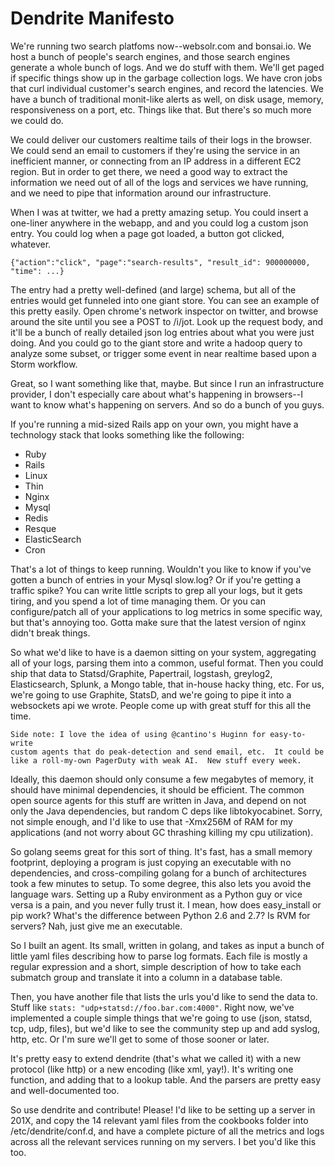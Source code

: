 # Dendrite Manifesto
 
We're running two search platfoms now--websolr.com and bonsai.io.  We host a bunch of people's search engines, and those search engines generate a whole bunch of logs.  And we do stuff with them.  We'll get paged if specific things show up in the garbage collection logs.  We have cron jobs that curl individual customer's search engines, and record the latencies.  We have a bunch of traditional monit-like alerts as well, on disk usage, memory, responsiveness on a port, etc.  Things like that.  But there's so much more we could do.
 
We could deliver our customers realtime tails of their logs in the browser.  We could send an email to customers if they're using the service in an inefficient manner, or connecting from an IP address in a different EC2 region.  But in order to get there, we need a good way to extract the information we need out of all of the logs and services we have running, and we need to pipe that information around our infrastructure.
 
When I was at twitter, we had a pretty amazing setup.  You could insert a one-liner anywhere in the webapp, and  and you could log a custom json entry.  You could log when a page got loaded, a button got clicked, whatever.  
 
    {"action":"click", "page":"search-results", "result_id": 900000000, "time": ...} 
 
The entry had a pretty well-defined (and large) schema, but all of the entries would get funneled into one giant store.  You can see an example of this pretty easily.  Open chrome's network inspector on twitter, and browse around the site until you see a POST to /i/jot.  Look up the request body, and it'll be a bunch of really detailed json log entries about what you were just doing.  And you could go to the giant store and write a hadoop query to analyze some subset, or trigger some event in near realtime based upon a Storm workflow.
 
Great, so I want something like that, maybe.  But since I run an infrastructure provider, I don't especially care about what's happening in browsers--I want to know what's happening on servers.  And so do a bunch of you guys.

If you're running a mid-sized Rails app on your own, you might have a technology stack that looks something like the following:

* Ruby
* Rails
* Linux
* Thin
* Nginx
* Mysql
* Redis
* Resque
* ElasticSearch
* Cron

That's a lot of things to keep running.  Wouldn't you like to know if you've gotten a bunch of entries in your Mysql slow.log?  Or if you're getting a traffic spike?  You can write little scripts to grep all your logs, but it gets tiring, and you spend a lot of time managing them.  Or you can configure/patch all of your applications to log metrics in some specific way, but that's annoying too.  Gotta make sure that the latest version of nginx didn't break things.

So what we'd like to have is a daemon sitting on your system, aggregating all of your logs, parsing them into a common, useful format.  Then you could ship that data to Statsd/Graphite, Papertrail, logstash, greylog2, Elasticsearch, Splunk, a Mongo table, that in-house hacky thing, etc.  For us, we're going to use Graphite, StatsD, and we're going to pipe it into a websockets api we wrote.  People come up with great stuff for this all the time.

    Side note: I love the idea of using @cantino's Huginn for easy-to-write
    custom agents that do peak-detection and send email, etc.  It could be
    like a roll-my-own PagerDuty with weak AI.  New stuff every week.

Ideally, this daemon should only consume a few megabytes of memory, it should have minimal dependencies, it should be efficient.  The common open source agents for this stuff are written in Java, and depend on not only the Java dependencies, but random C deps like libtokyocabinet.  Sorry, not simple enough, and I'd like to use that -Xmx256M of RAM for my applications (and not worry about GC thrashing killing my cpu utilization).

So golang seems great for this sort of thing.  It's fast, has a small memory footprint, deploying a program is just copying an executable with no dependencies, and cross-compiling golang for a bunch of architectures took a few minutes to setup.  To some degree, this also lets you avoid the language wars.  Setting up a Ruby environment as a Python guy or vice versa is a pain, and you never fully trust it.  I mean, how does easy_install or pip work?  What's the difference between Python 2.6 and 2.7?  Is RVM for servers?  Nah, just give me an executable.

So I built an agent.  Its small, written in golang, and takes as input 
a bunch of little yaml files describing how to parse log formats.  Each file is mostly a regular expression and a short, simple description of how to take each submatch group and translate it into a column in a database table.

Then, you have another file that lists the urls you'd like to send the data to.  Stuff like `stats: "udp+statsd://foo.bar.com:4000"`.  Right now, we've implemented a couple simple things that we're going to use (json, statsd, tcp, udp, files), but we'd like to see the community step up and add syslog, http, etc.  Or I'm sure we'll get to some of those sooner or later.

It's pretty easy to extend dendrite (that's what we called it) with a new protocol (like http) or a new encoding (like xml, yay!).  It's writing one function, and adding that to a lookup table.  And the parsers are pretty easy and well-documented too.  

So use dendrite and contribute!  Please!  I'd like to be setting up a server in 201X, and copy the 14 relevant yaml files from the cookbooks folder into /etc/dendrite/conf.d, and have a complete picture of all the metrics and logs across all the relevant services running on my servers.  I bet you'd like this too.
